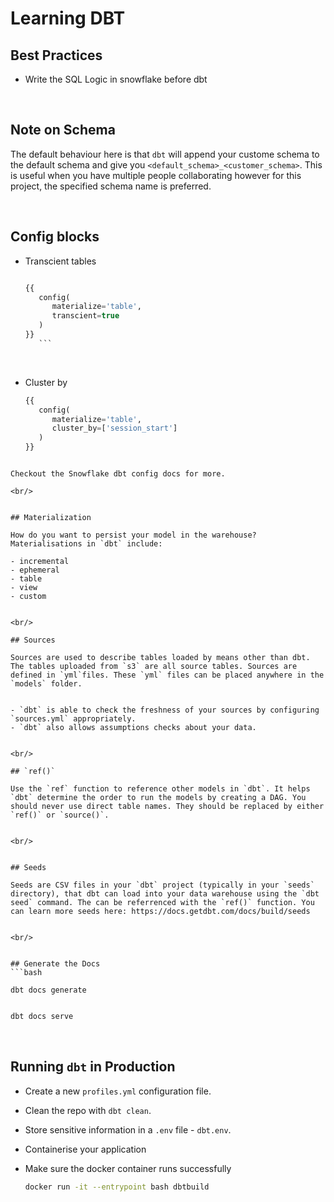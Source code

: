 # Learning DBT 

## Best Practices

- Write the SQL Logic in snowflake before dbt

<br/>

## Note on Schema 

The default behaviour here is that `dbt` will append your custome schema to the default schema and give you `<default_schema>_<customer_schema>`. This is useful when you have multiple people collaborating however for this project, the specified schema name is preferred.

<br/>

## Config blocks 

- Transcient tables

	```sql 

	{{
	   config(
	      materialize='table',
	      transcient=true 
	   )
	}}
       ```

<br/>

- Cluster by 

	```sql
	{{
	   config(
	      materialize='table',
	      cluster_by=['session_start']
	   )
	}}

```

Checkout the Snowflake dbt config docs for more.

<br/>


## Materialization

How do you want to persist your model in the warehouse? Materialisations in `dbt` include:

- incremental
- ephemeral
- table
- view 
- custom


<br/>

## Sources 

Sources are used to describe tables loaded by means other than dbt. The tables uploaded from `s3` are all source tables. Sources are defined in `yml`files. These `yml` files can be placed anywhere in the `models` folder.


- `dbt` is able to check the freshness of your sources by configuring `sources.yml` appropriately.
- `dbt` also allows assumptions checks about your data. 


<br/>

## `ref()`

Use the `ref` function to reference other models in `dbt`. It helps `dbt` determine the order to run the models by creating a DAG. You should never use direct table names. They should be replaced by either `ref()` or `source()`.


<br/>


## Seeds

Seeds are CSV files in your `dbt` project (typically in your `seeds` directory), that dbt can load into your data warehouse using the `dbt seed` command. The can be referrenced with the `ref()` function. You can learn more seeds here: https://docs.getdbt.com/docs/build/seeds 


<br/>


## Generate the Docs 
```bash 

dbt docs generate 
``` 

```bash 

dbt docs serve 
```

<br/>

## Running `dbt` in Production 

- Create a new `profiles.yml` configuration file.
- Clean the repo with `dbt clean`.
- Store sensitive information in a `.env` file - `dbt.env`.
- Containerise your application
- Make sure the docker container runs successfully 
	
	```bash 
	docker run -it --entrypoint bash dbtbuild
	```

<br/>




